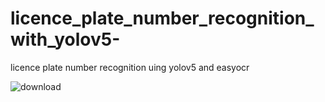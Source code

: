 # licence_plate_number_recognition_with_yolov5-
licence plate number recognition uing yolov5 and easyocr


![download](https://github.com/Boubker10/licence_plate_number_recognition_with_yolov5-/assets/116897761/30d53be5-7df0-43e9-9ec7-f816d6534fd1)
